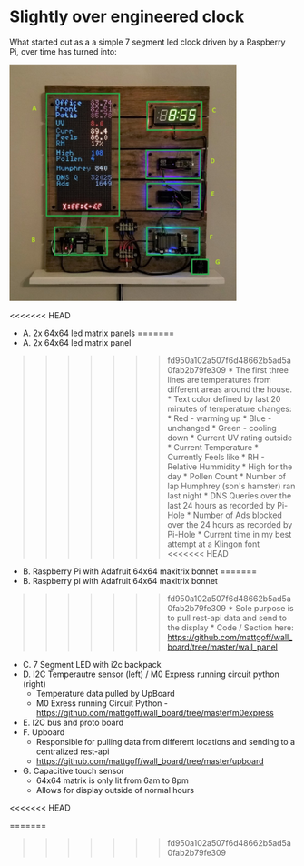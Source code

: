 # Slightly over engineered clock

What started out as a a simple 7 segment led clock driven by a Raspberry Pi, over time has turned into:


<img src="images/wall_board_labeled.jpg" width="400">

<<<<<<< HEAD
* A.  2x 64x64 led matrix panels
=======
* A.  2x 64x64 led matrix panel
>>>>>>> fd950a102a507f6d48662b5ad5a0fab2b79fe309
    * The first three lines are temperatures from different areas around the house.
    * Text color defined by last 20 minutes of temperature changes:
        *  Red - warming up
        *  Blue - unchanged
        *  Green - cooling down
    * Current UV rating outside
    * Current Temperature
    * Currently Feels like
    * RH - Relative Hummidity
    * High for the day
    * Pollen Count
    * Number of lap Humphrey (son's hamster) ran last night
    * DNS Queries over the last 24 hours as recorded by Pi-Hole
    * Number of Ads blocked over the 24 hours as recorded by Pi-Hole
    * Current time in my best attempt at a Klingon font
<<<<<<< HEAD
* B.  Raspberry Pi with Adafruit 64x64 maxitrix bonnet
=======
* B.  Raspberry pi with Adafruit 64x64 maxitrix bonnet
>>>>>>> fd950a102a507f6d48662b5ad5a0fab2b79fe309
    * Sole purpose is to pull rest-api data and send to the display
    * Code / Section here: https://github.com/mattgoff/wall_board/tree/master/wall_panel
* C.  7 Segment LED with i2c backpack
* D.  I2C Temperautre sensor (left) / M0 Express running circuit python (right)
    * Temperature data pulled by UpBoard
    * M0 Exress running Circuit Python - https://github.com/mattgoff/wall_board/tree/master/m0express
* E.  I2C bus and proto board
* F.  Upboard
    * Responsible for pulling data from different locations and sending to a centralized rest-api
    * https://github.com/mattgoff/wall_board/tree/master/upboard
* G.  Capacitive touch sensor
    * 64x64 matrix is only lit from 6am to 8pm
    * Allows for display outside of normal hours
 
<<<<<<< HEAD

=======
>>>>>>> fd950a102a507f6d48662b5ad5a0fab2b79fe309
